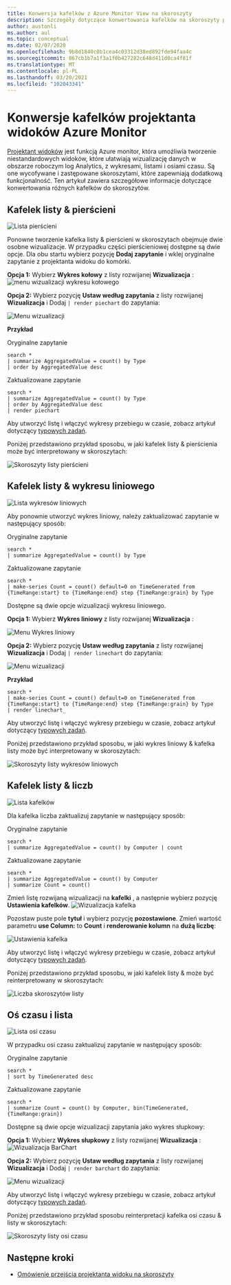```yaml
---
title: Konwersja kafelków z Azure Monitor View na skoroszyty
description: Szczegóły dotyczące konwertowania kafelków na skoroszyty podczas przechodzenia z widoków w Azure Monitor.
author: austonli
ms.author: aul
ms.topic: conceptual
ms.date: 02/07/2020
ms.openlocfilehash: 9b8d1840c0b1cea4c03312d38ed892fde94faa4c
ms.sourcegitcommit: 867cb1b7a1f3a1f0b427282c648d411d0ca4f81f
ms.translationtype: MT
ms.contentlocale: pl-PL
ms.lasthandoff: 03/20/2021
ms.locfileid: "102043341"
---
```

# <a name="azure-monitor-view-designer-tile-conversions"></a>Konwersje kafelków projektanta widoków Azure Monitor
[Projektant widoków](view-designer.md) jest funkcją Azure monitor, która umożliwia tworzenie niestandardowych widoków, które ułatwiają wizualizację danych w obszarze roboczym log Analytics, z wykresami, listami i osiami czasu. Są one wycofywane i zastępowane skoroszytami, które zapewniają dodatkową funkcjonalność. Ten artykuł zawiera szczegółowe informacje dotyczące konwertowania różnych kafelków do skoroszytów.

## <a name="donut--list-tile"></a>Kafelek listy & pierścieni

![Lista pierścieni](media/view-designer-conversion-tiles/donut-list.png)

Ponowne tworzenie kafelka listy & pierścieni w skoroszytach obejmuje dwie osobne wizualizacje. W przypadku części pierścieniowej dostępne są dwie opcje.
Dla obu startu wybierz pozycję **Dodaj zapytanie** i wklej oryginalne zapytanie z projektanta widoku do komórki.

**Opcja 1:** Wybierz **Wykres kołowy** z listy rozwijanej **Wizualizacja** : ![ menu wizualizacji wykresu kołowego](media/view-designer-conversion-tiles/pie-chart.png)

**Opcja 2:** Wybierz pozycję **Ustaw według zapytania** z listy rozwijanej **Wizualizacja** i Dodaj `| render piechart` do zapytania:

 ![Menu wizualizacji](media/view-designer-conversion-tiles/set-by-query.png)

**Przykład**

Oryginalne zapytanie
```KQL
search * 
| summarize AggregatedValue = count() by Type 
| order by AggregatedValue desc
```

Zaktualizowane zapytanie
```KQL
search * 
| summarize AggregatedValue = count() by Type 
| order by AggregatedValue desc 
| render piechart
```

Aby utworzyć listę i włączyć wykresy przebiegu w czasie, zobacz artykuł dotyczący [typowych zadań](view-designer-conversion-tasks.md).

Poniżej przedstawiono przykład sposobu, w jaki kafelek listy & pierścienia może być interpretowany w skoroszytach:

![Skoroszyty listy pierścieni](media/view-designer-conversion-tiles/donut-workbooks.png)

## <a name="line-chart--list-tile"></a>Kafelek listy & wykresu liniowego
![Lista wykresów liniowych](media/view-designer-conversion-tiles/line-list.png) 

Aby ponownie utworzyć wykres liniowy, należy zaktualizować zapytanie w następujący sposób:

Oryginalne zapytanie
```KQL
search * 
| summarize AggregatedValue = count() by Type
```

Zaktualizowane zapytanie
```KQL
search * 
| make-series Count = count() default=0 on TimeGenerated from {TimeRange:start} to {TimeRange:end} step {TimeRange:grain} by Type
```

Dostępne są dwie opcje wizualizacji wykresu liniowego.

**Opcja 1:** Wybierz **Wykres liniowy** z listy rozwijanej **Wizualizacja** :
 
 ![Menu Wykres liniowy](media/view-designer-conversion-tiles/line-visualization.png)

**Opcja 2:** Wybierz pozycję **Ustaw według zapytania** z listy rozwijanej **Wizualizacja** i Dodaj `| render linechart` do zapytania:

 ![Menu wizualizacji](media/view-designer-conversion-tiles/set-by-query.png)

**Przykład**

```KQL
search * 
| make-series Count = count() default=0 on TimeGenerated from {TimeRange:start} to {TimeRange:end} step {TimeRange:grain} by Type 
| render linechart_
```

Aby utworzyć listę i włączyć wykresy przebiegu w czasie, zobacz artykuł dotyczący [typowych zadań](view-designer-conversion-tasks.md).

Poniżej przedstawiono przykład sposobu, w jaki wykres liniowy & kafelka listy może być interpretowany w skoroszytach:

![Skoroszyty listy wykresów liniowych](media/view-designer-conversion-tiles/line-workbooks.png)

## <a name="number--list-tile"></a>Kafelek listy & liczb

 ![Lista kafelków](media/view-designer-conversion-tiles/tile-list-example.png)

Dla kafelka liczba zaktualizuj zapytanie w następujący sposób:

Oryginalne zapytanie
```KQL
search * 
| summarize AggregatedValue = count() by Computer | count
```

Zaktualizowane zapytanie
```KQL
search *
| summarize AggregatedValue = count() by Computer 
| summarize Count = count()
```

Zmień listę rozwijaną wizualizacji na **kafelki** , a następnie wybierz pozycję **Ustawienia kafelków**.
 ![Wizualizacja kafelka](media/view-designer-conversion-tiles/tile-visualization.png)

Pozostaw puste pole **tytuł** i wybierz pozycję **pozostawione**. Zmień wartość parametru **use Column:** to **Count** i **renderowanie kolumn** na **dużą liczbę**:

![Ustawienia kafelka](media/view-designer-conversion-tiles/tile-settings.png)

 
Aby utworzyć listę i włączyć wykresy przebiegu w czasie, zobacz artykuł dotyczący [typowych zadań](view-designer-conversion-tasks.md).

Poniżej przedstawiono przykład sposobu, w jaki kafelek listy & może być reinterpretowany w skoroszytach:

![Liczba skoroszytów listy](media/view-designer-conversion-tiles/number-workbooks.png)

## <a name="timeline--list"></a>Oś czasu i lista

 ![Lista osi czasu](media/view-designer-conversion-tiles/time-list.png)

W przypadku osi czasu zaktualizuj zapytanie w następujący sposób:

Oryginalne zapytanie
```KQL
search * 
| sort by TimeGenerated desc
```

Zaktualizowane zapytanie
```KQL
search * 
| summarize Count = count() by Computer, bin(TimeGenerated,{TimeRange:grain})
```

Dostępne są dwie opcje wizualizacji zapytania jako wykres słupkowy:

**Opcja 1:** Wybierz **Wykres słupkowy** z listy rozwijanej **Wizualizacja** : ![ Wizualizacja BarChart](media/view-designer-conversion-tiles/bar-visualization.png)
 
**Opcja 2:** Wybierz pozycję **Ustaw według zapytania** z listy rozwijanej **Wizualizacja** i Dodaj `| render barchart` do zapytania:

 ![Menu wizualizacji](media/view-designer-conversion-tiles/set-by-query.png)

 
Aby utworzyć listę i włączyć wykresy przebiegu w czasie, zobacz artykuł dotyczący [typowych zadań](view-designer-conversion-tasks.md).

Poniżej przedstawiono przykład sposobu reinterpretacji kafelka osi czasu & listy w skoroszytach:

![Skoroszyty listy osi czasu](media/view-designer-conversion-tiles/time-workbooks.png)

## <a name="next-steps"></a>Następne kroki

- [Omówienie przejścia projektanta widoku na skoroszyty](view-designer-conversion-overview.md)
